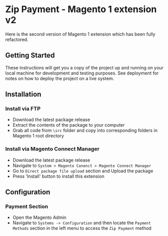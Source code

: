 # Zip Payment - Magento 1 extension v2

Here is the second version of Magento 1 extension which has been fully refactored.

## Getting Started

These instructions will get you a copy of the project up and running on your local machine for development and testing purposes. See deployment for notes on how to deploy the project on a live system.

## Installation

### Install via FTP

- Download the latest package release
- Extract the contents of the package to your computer
- Grab all code from `\src` folder and copy into corresponding folders in Magento 1 root directory

### Install via Magento Connect Manager

- Download the latest package release
- Navigate to `System > Magento Conenct > Magento Connect Manager`
- Go to `Direct package file upload` section and Upload the package
- Press 'Install' button to install this extension

## Configuration

### Payment Section

- Open the Magento Admin
- Navigate to `Systems -> Configuration` and then locate the `Payment Methods` section in the left menu to access the `Zip Payment` method